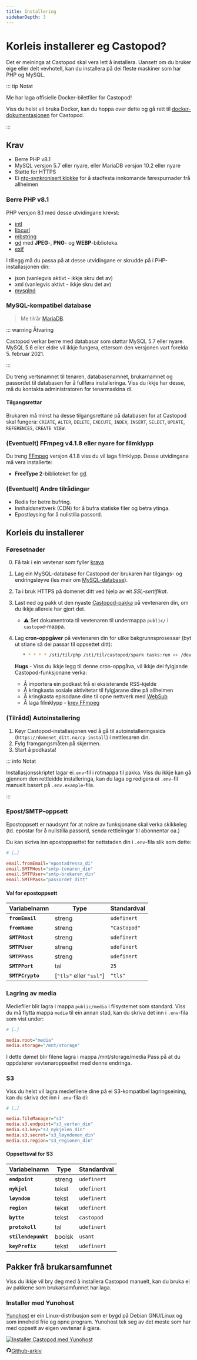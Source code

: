 ```yaml
---
title: Installering
sidebarDepth: 3
---
```


# Korleis installerer eg Castopod?

Det er meininga at Castopod skal vera lett å installera. Uansett om du bruker
eige eller delt vevhotell, kan du installera på dei fleste maskiner som har PHP
og MySQL.

::: tip Notat

Me har laga offisielle Docker-biletfiler for Castopod!

Viss du helst vil bruka Docker, kan du hoppa over dette og gå rett til
[docker-dokumentasjonen](./docker.md) for Castopod.

:::

## Krav

- Berre PHP v8.1
- MySQL versjon 5.7 eller nyare, eller MariaDB versjon 10.2 eller nyare
- Støtte for HTTPS
- Ei [ntp-synkronisert klokke](https://wiki.debian.org/NTP) for å stadfesta
  innkomande førespurnader frå allheimen

### Berre PHP v8.1

PHP versjon 8.1 med desse utvidingane krevst:

- [intl](https://php.net/manual/en/intl.requirements.php)
- [libcurl](https://php.net/manual/en/curl.requirements.php)
- [mbstring](https://php.net/manual/en/mbstring.installation.php)
- [gd](https://www.php.net/manual/en/image.installation.php) med **JPEG**-,
  **PNG**- og **WEBP**-biblioteka.
- [exif](https://www.php.net/manual/en/exif.installation.php)

I tillegg må du passa på at desse utvidingane er skrudde på i PHP-installasjonen
din:

- json (vanlegvis aktivt - ikkje skru det av)
- xml (vanlegvis aktivt - ikkje skru det av)
- [mysqlnd](https://php.net/manual/en/mysqlnd.install.php)

### MySQL-kompatibel database

> Me tilrår [MariaDB](https://mariadb.org).

::: warning Åtvaring

Castopod verkar berre med databasar som støttar MySQL 5.7 eller nyare. MySQL 5.6
eller eldre vil ikkje fungera, ettersom den versjonen vart forelda 5.
februar 2021.

:::

Du treng vertsnamnet til tenaren, databasenamnet, brukarnamnet og passordet til
databasen for å fullføra installeringa. Viss du ikkje har desse, må du kontakta
administratoren for tenarmaskina di.

#### Tilgangsrettar

Brukaren må minst ha desse tilgangsrettane på databasen for at Castopod skal
fungera: `CREATE`, `ALTER`, `DELETE`, `EXECUTE`, `INDEX`, `INSERT`, `SELECT`,
`UPDATE`, `REFERENCES`, `CREATE VIEW`.

### (Eventuelt) FFmpeg v4.1.8 eller nyare for filmklypp

Du treng [FFmpeg](https://www.ffmpeg.org/) versjon 4.1.8 viss du vil laga
filmklypp. Desse utvidingane må vera installerte:

- **FreeType 2**-biblioteket for
  [gd](https://www.php.net/manual/en/image.installation.php).

### (Eventuelt) Andre tilrådingar

- Redis for betre bufring.
- Innhaldsnettverk (CDN) for å bufra statiske filer og betra ytinga.
- Epostløysing for å nullstilla passord.

## Korleis du installerer

### Føresetnader

0. Få tak i ein vevtenar som fyller [krava](#requirements)
1. Lag ein MySQL-database for Castopod der brukaren har tilgangs- og
   endringsløyve (les meir om [MySQL-database](#mysql-compatible-database)).
2. Ta i bruk HTTPS på domenet ditt ved hjelp av eit _SSL-sertifikat_.
3. Last ned og pakk ut den nyaste [Castopod-pakka](https://castopod.org/) på
   vevtenaren din, om du ikkje allereie har gjort det.
   - ⚠️ Set dokumentrota til vevtenaren til undermappa `public/` i
     `castopod`-mappa.
4. Lag **cron-oppgåver** på vevtenaren din for ulike bakgrunnsprosessar (byt ut
   stiane så dei passar til oppsettet ditt):

   ```bash
      * * * * * /sti/til/php /sti/til/castopod/spark tasks:run >> /dev/null 2>&1
   ```

   **Hugs** - Viss du ikkje legg til denne cron-oppgåva, vil ikkje dei fylgjande
   Castopod-funksjonane verka:

   - Å importera ein podkast frå ei eksisterande RSS-kjelde
   - Å kringkasta sosiale aktivitetar til fylgjarane dine på allheimen
   - Å kringkasta episodane dine til opne nettverk med
     [WebSub](https://en.wikipedia.org/wiki/WebSub)
   - Å laga filmklypp -
     [krev FFmpeg](#optional-ffmpeg-v418-or-higher-for-video-clips)

### (Tilrådd) Autoinstallering

1. Køyr Castopod-installasjonen ved å gå til autoinstalleringssida
   (`https://domenet_ditt.no/cp-install`) i nettlesaren din.
2. Fylg framgangsmåten på skjermen.
3. Start å podkasta!

::: info Notat

Installasjonsskriptet lagar ei`.env`-fil i rotmappa til pakka. Viss du ikkje kan
gå gjennom den rettleidde installeringa, kan du laga og redigera ei `.env`-fil
manuelt basert på `.env.example`-fila.

:::

### Epost/SMTP-oppsett

Epostoppsett er naudsynt for at nokre av funksjonane skal verka skikkeleg (td.
epostar for å nullstilla passord, senda rettleiingar til abonnentar oa.)

Du kan skriva inn epostoppsettet for nettstaden din i `.env`-fila slik som
dette:

```ini
# […]

email.fromEmail="epostadressa_di"
email.SMTPHost="smtp-tenaren_din"
email.SMTPUser="smtp-brukaren_din"
email.SMTPPass="passordet_ditt"
```

#### Val for epostoppsett

| Variabelnamn     | Type                    | Standardval  |
| ---------------- | ----------------------- | ------------ |
| **`fromEmail`**  | streng                  | `udefinert`  |
| **`fromName`**   | streng                  | `"Castopod"` |
| **`SMTPHost`**   | streng                  | `udefinert`  |
| **`SMTPUser`**   | streng                  | `udefinert`  |
| **`SMTPPass`**   | streng                  | `udefinert`  |
| **`SMTPPort`**   | tal                     | `25`         |
| **`SMTPCrypto`** | [`"tls"` eller `"ssl"`] | `"tls"`      |

### Lagring av media

Mediefiler blir lagra i mappa `public/media` i filsystemet som standard. Viss du
må flytta mappa `media` til ein annan stad, kan du skriva det inn i `.env`-fila
som vist under:

```ini
# […]

media.root="media"
media.storage="/mnt/storage"
```

I dette dømet blir filene lagra i mappa /mnt/storage/media Pass på at du
oppdaterer vevtenaroppsettet med denne endringa.

### S3

Viss du helst vil lagra mediefilene dine på ei S3-kompatibel lagringseining, kan
du skriva det inn i `.env`-fila di:

```ini
# […]

media.fileManager="s3"
media.s3.endpoint="s3_verten_din"
media.s3.key="s3_nykjelen_din"
media.s3.secret="s3_løyndomen_din"
media.s3.region="s3_regionen_din"
```

#### Oppsettsval for S3

| Variabelnamn        | Type   | Standardval |
| ------------------- | ------ | ----------- |
| **`endpoint`**      | streng | `udefinert` |
| **`nykjel`**        | tekst  | `udefinert` |
| **`løyndom`**       | tekst  | `udefinert` |
| **`region`**        | tekst  | `udefinert` |
| **`bytte`**         | tekst  | `castopod`  |
| **`protokoll`**     | tal    | `udefinert` |
| **`stilendepunkt`** | boolsk | `usant`     |
| **`keyPrefix`**     | tekst  | `udefinert` |

## Pakker frå brukarsamfunnet

Viss du ikkje vil bry deg med å installera Castopod manuelt, kan du bruka ei av
pakkene som brukarsamfunnet har laga.

### Installer med Yunohost

[Yunohost](https://yunohost.org/) er ein Linux-distribusjon som er bygd på
Debian GNU/Linux og som inneheld frie og opne program. Yunohost tek seg av det
meste som har med oppsett av eigen vevtenar å gjera.

<div class="flex flex-wrap items-center gap-4">

<a href="https://install-app.yunohost.org/?app=castopod" target="_blank" rel="noopener noreferrer">
   <img src="https://install-app.yunohost.org/install-with-yunohost.svg" alt="Installer Castopod med Yunohost" class="align-middle" />
</a>

<a href="https://github.com/YunoHost-Apps/castopod_ynh" target="_blank" rel="noopener noreferrer" class="inline-flex items-center px-4 py-[.3rem] mx-auto font-semibold text-center text-black rounded-md gap-x-1 border-2 border-solid border-[#333] hover:no-underline hover:bg-gray-100"><svg
   xmlns="http://www.w3.org/2000/svg" viewBox="0 0 24 24" width="1em" height="1em"
   class="text-xl"><path fill="none" d="M0 0h24v24H0z"/><path d="M12 2A10 10 0 0 0 2 12a10 10 0 0 0 6.84 9.49c.5.09.69-.21.69-.48l-.02-1.86c-2.51.46-3.16-.61-3.36-1.18-.11-.28-.6-1.17-1.02-1.4-.35-.2-.85-.66-.02-.67.79-.01 1.35.72 1.54 1.02.9 1.52 2.34 1.1 2.91.83a2.1 2.1 0 0 1 .64-1.34c-2.22-.25-4.55-1.11-4.55-4.94A3.9 3.9 0 0 1 6.68 8.8a3.6 3.6 0 0 1 .1-2.65s.83-.27 2.75 1.02a9.28 9.28 0 0 1 2.5-.34c.85 0 1.7.12 2.5.34 1.9-1.3 2.75-1.02 2.75-1.02.54 1.37.2 2.4.1 2.65.63.7 1.02 1.58 1.02 2.68 0 3.84-2.34 4.7-4.56 4.94.36.31.67.91.67 1.85l-.01 2.75c0 .26.19.58.69.48A10.02 10.02 0 0 0 22 12 10 10 0 0 0 12 2z"/></svg>Github-arkiv</a>

</div>
